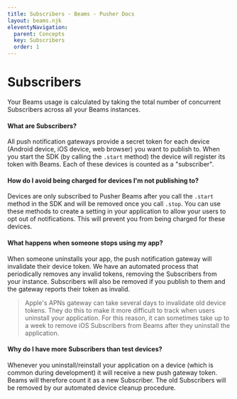 ```yaml
---
title: Subscribers - Beams - Pusher Docs
layout: beams.njk
eleventyNavigation:
  parent: Concepts
  key: Subscribers
  order: 1
---
```


# Subscribers

Your Beams usage is calculated by taking the total number of concurrent Subscribers across all your Beams instances.

#### What are Subscribers?

All push notification gateways provide a secret token for each device (Android device, iOS device, web browser) you want to publish to. When you start the SDK (by calling the `.start` method) the device will register its token with Beams. Each of these devices is counted as a "subscriber".

#### How do I avoid being charged for devices I'm not publishing to?

Devices are only subscribed to Pusher Beams after you call the `.start` method in the SDK and will be removed once you call `.stop`. You can use these methods to create a setting in your application to allow your users to opt out of notifications. This will prevent you from being charged for these devices.

#### What happens when someone stops using my app?

When someone uninstalls your app, the push notification gateway will invalidate their device token. We have an automated process that periodically removes any invalid tokens, removing the Subscribers from your instance. Subscribers will also be removed if you publish to them and the gateway reports their token as invalid.

> Apple's APNs gateway can take several days to invalidate old device tokens. They do this to make it more difficult to track when users uninstall your application. For this reason, it can sometimes take up to a week to remove iOS Subscribers from Beams after they uninstall the application.

#### Why do I have more Subscribers than test devices?

Whenever you uninstall/reinstall your application on a device (which is common during development) it will receive a new push gateway token. Beams will therefore count it as a new Subscriber. The old Subscribers will be removed by our automated device cleanup procedure.
